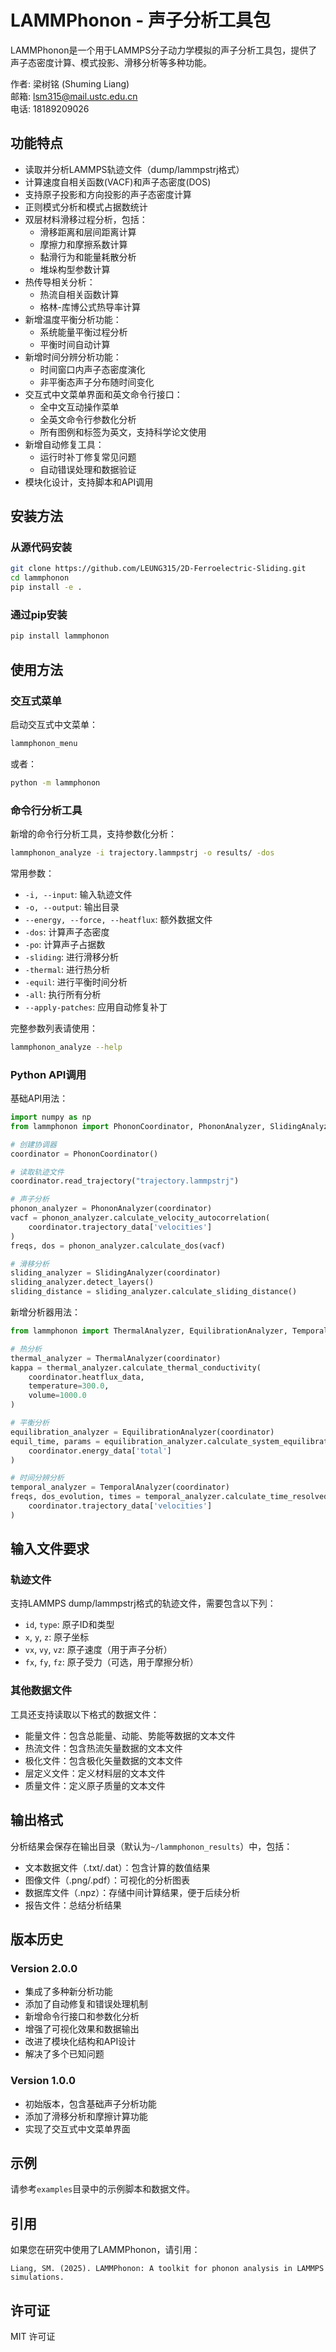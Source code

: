 # LAMMPhonon - 声子分析工具包

LAMMPhonon是一个用于LAMMPS分子动力学模拟的声子分析工具包，提供了声子态密度计算、模式投影、滑移分析等多种功能。

作者: 梁树铭 (Shuming Liang)  
邮箱: lsm315@mail.ustc.edu.cn  
电话: 18189209026

## 功能特点

- 读取并分析LAMMPS轨迹文件（dump/lammpstrj格式）
- 计算速度自相关函数(VACF)和声子态密度(DOS)
- 支持原子投影和方向投影的声子态密度计算
- 正则模式分析和模式占据数统计
- 双层材料滑移过程分析，包括：
  - 滑移距离和层间距离计算
  - 摩擦力和摩擦系数计算
  - 黏滑行为和能量耗散分析
  - 堆垛构型参数计算
- 热传导相关分析：
  - 热流自相关函数计算
  - 格林-库博公式热导率计算
- 新增温度平衡分析功能：
  - 系统能量平衡过程分析
  - 平衡时间自动计算
- 新增时间分辨分析功能：
  - 时间窗口内声子态密度演化
  - 非平衡态声子分布随时间变化
- 交互式中文菜单界面和英文命令行接口：
  - 全中文互动操作菜单
  - 全英文命令行参数化分析
  - 所有图例和标签为英文，支持科学论文使用
- 新增自动修复工具：
  - 运行时补丁修复常见问题
  - 自动错误处理和数据验证
- 模块化设计，支持脚本和API调用

## 安装方法

### 从源代码安装

```bash
git clone https://github.com/LEUNG315/2D-Ferroelectric-Sliding.git
cd lammphonon
pip install -e .
```

### 通过pip安装

```bash
pip install lammphonon
```

## 使用方法

### 交互式菜单

启动交互式中文菜单：

```bash
lammphonon_menu
```

或者：

```bash
python -m lammphonon
```

### 命令行分析工具

新增的命令行分析工具，支持参数化分析：

```bash
lammphonon_analyze -i trajectory.lammpstrj -o results/ -dos
```

常用参数：
- `-i, --input`: 输入轨迹文件
- `-o, --output`: 输出目录
- `--energy, --force, --heatflux`: 额外数据文件
- `-dos`: 计算声子态密度
- `-po`: 计算声子占据数
- `-sliding`: 进行滑移分析
- `-thermal`: 进行热分析
- `-equil`: 进行平衡时间分析
- `-all`: 执行所有分析
- `--apply-patches`: 应用自动修复补丁

完整参数列表请使用：
```bash
lammphonon_analyze --help
```

### Python API调用

基础API用法：

```python
import numpy as np
from lammphonon import PhononCoordinator, PhononAnalyzer, SlidingAnalyzer

# 创建协调器
coordinator = PhononCoordinator()

# 读取轨迹文件
coordinator.read_trajectory("trajectory.lammpstrj")

# 声子分析
phonon_analyzer = PhononAnalyzer(coordinator)
vacf = phonon_analyzer.calculate_velocity_autocorrelation(
    coordinator.trajectory_data['velocities']
)
freqs, dos = phonon_analyzer.calculate_dos(vacf)

# 滑移分析
sliding_analyzer = SlidingAnalyzer(coordinator)
sliding_analyzer.detect_layers()
sliding_distance = sliding_analyzer.calculate_sliding_distance()
```

新增分析器用法：

```python
from lammphonon import ThermalAnalyzer, EquilibrationAnalyzer, TemporalAnalyzer

# 热分析
thermal_analyzer = ThermalAnalyzer(coordinator)
kappa = thermal_analyzer.calculate_thermal_conductivity(
    coordinator.heatflux_data,
    temperature=300.0,
    volume=1000.0
)

# 平衡分析
equilibration_analyzer = EquilibrationAnalyzer(coordinator)
equil_time, params = equilibration_analyzer.calculate_system_equilibration(
    coordinator.energy_data['total']
)

# 时间分辨分析
temporal_analyzer = TemporalAnalyzer(coordinator)
freqs, dos_evolution, times = temporal_analyzer.calculate_time_resolved_dos(
    coordinator.trajectory_data['velocities']
)
```

## 输入文件要求

### 轨迹文件

支持LAMMPS dump/lammpstrj格式的轨迹文件，需要包含以下列：

- `id`, `type`: 原子ID和类型
- `x`, `y`, `z`: 原子坐标
- `vx`, `vy`, `vz`: 原子速度（用于声子分析）
- `fx`, `fy`, `fz`: 原子受力（可选，用于摩擦分析）

### 其他数据文件

工具还支持读取以下格式的数据文件：

- 能量文件：包含总能量、动能、势能等数据的文本文件
- 热流文件：包含热流矢量数据的文本文件
- 极化文件：包含极化矢量数据的文本文件
- 层定义文件：定义材料层的文本文件
- 质量文件：定义原子质量的文本文件

## 输出格式

分析结果会保存在输出目录（默认为`~/lammphonon_results`）中，包括：

- 文本数据文件（.txt/.dat）：包含计算的数值结果
- 图像文件（.png/.pdf）：可视化的分析图表
- 数据库文件（.npz）：存储中间计算结果，便于后续分析
- 报告文件：总结分析结果

## 版本历史

### Version 2.0.0
- 集成了多种新分析功能
- 添加了自动修复和错误处理机制
- 新增命令行接口和参数化分析
- 增强了可视化效果和数据输出
- 改进了模块化结构和API设计
- 解决了多个已知问题

### Version 1.0.0
- 初始版本，包含基础声子分析功能
- 添加了滑移分析和摩擦计算功能
- 实现了交互式中文菜单界面

## 示例

请参考`examples`目录中的示例脚本和数据文件。

## 引用

如果您在研究中使用了LAMMPhonon，请引用：

```
Liang, SM. (2025). LAMMPhonon: A toolkit for phonon analysis in LAMMPS simulations.
```

## 许可证

MIT 许可证 
